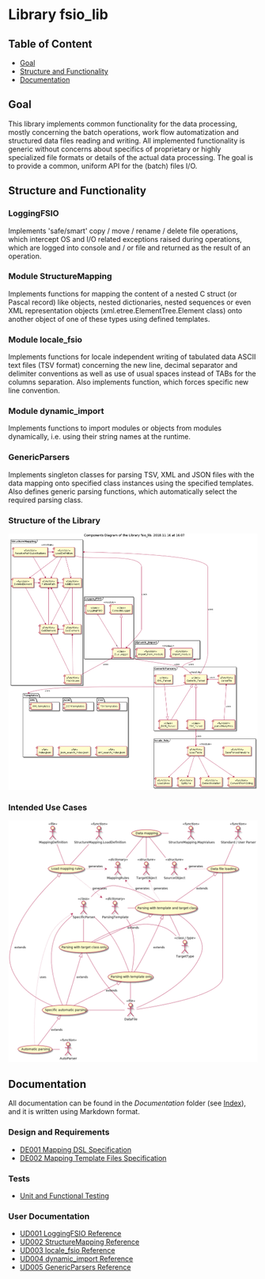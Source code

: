 # Library fsio_lib

## Table of Content

* [Goal](#Goal)
* [Structure and Functionality](#Structure-and-Functionality)
* [Documentation](#Documentation)

## Goal

This library implements common functionality for the data processing, mostly concerning the batch operations, work flow automatization and structured data files reading and writing. All implemented functionality is generic without concerns about specifics of proprietary or highly specialized file formats or details of the actual data processing. The goal is to provide a common, uniform API for the (batch) files I/O.

## Structure and Functionality

### LoggingFSIO

Implements 'safe/smart' copy / move / rename / delete file operations, which intercept OS and I/O related exceptions raised during operations, which are logged into console and / or file and returned as the result of an operation.

### Module StructureMapping

Implements functions for mapping the content of a nested C struct (or Pascal record) like objects, nested dictionaries, nested sequences or even XML representation objects (xml.etree.ElementTree.Element class) onto another object of one of these types using defined templates.

### Module locale_fsio

Implements functions for locale independent writing of tabulated data ASCII text files (TSV format) concerning the new line, decimal separator and delimiter conventions as well as use of usual spaces instead of TABs for the columns separation. Also implements function, which forces specific new line convention.

### Module dynamic_import

Implements functions to import modules or objects from modules dynamically, i.e. using their string names at the runtime.

### GenericParsers

Implements singleton classes for parsing TSV, XML and JSON files with the data mapping onto specified class instances using the specified templates. Also defines generic parsing functions, which automatically select the required parsing class.

### Structure of the Library

![Library Structure](./Documentation/UML/fsio_lib_components.png)

### Intended Use Cases

![Use Cases](./Documentation/UML/GenericParsers/generic_parsers_use_cases.png)

## Documentation

All documentation can be found in the *Documentation* folder (see [Index](./Documentation/index.md)), and it is written using Markdown format.

### Design and Requirements

* [DE001 Mapping DSL Specification](./Documentation/DE001_Mapping_DSL_Specification.md)
* [DE002 Mapping Template Files Specification](./Documentation/DE002_Mapping_Template_Files_Specification.md)

### Tests

* [Unit and Functional Testing](./Documentation/test_results.md)

### User Documentation

* [UD001 LoggingFSIO Reference](./Documentation/UD001_LoggingFSIO_Reference.md)
* [UD002 StructureMapping Reference](./Documentation/UD002_StructureMapping_Reference.md)
* [UD003 locale_fsio Reference](./Documentation/UD003_locale_fsio_Reference.md)
* [UD004 dynamic_import Reference](./Documentation/UD004_dynamic_import_Reference.md)
* [UD005 GenericParsers Reference](./Documentation/UD005_GenericParsers_Reference.md)
